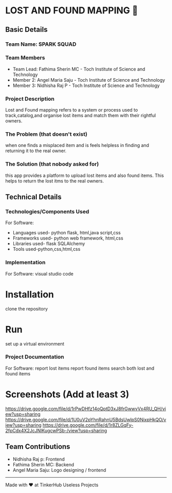 
# LOST AND FOUND MAPPING 🎯


## Basic Details
### Team Name: SPARK SQUAD


### Team Members
- Team Lead: Fathima Sherin MC - Toch Institute of Science and Technology
- Member 2: Angel Maria Saju - Toch Institute of Science and Technology
- Member 3: Nidhisha Raj P - Toch Institute of Science and Technology

### Project Description
Lost and Found mapping refers to a system or process used to track,catalog,and organise lost items and match them with their rightful owners.

### The Problem (that doesn't exist)
when one finds a misplaced item and is feels helpless in finding and returning it to the real owner.

### The Solution (that nobody asked for)
this app provides a platform to upload lost items and also found items. This helps to return the lost itms to the real owners.

## Technical Details
### Technologies/Components Used
For Software:
- Languages used- python flask, html,java script,css
- Frameworks used- python web framework, html,css
- Libraries used- flask SQLAIchemy
- Tools used-python,css,html,css


### Implementation
For Software: visual studio code
# Installation
clone the repository

# Run
set up a virtual environment 

### Project Documentation
For Software:
report lost items
report found items
search both lost and found items

# Screenshots (Add at least 3)
https://drive.google.com/file/d/1rPwDHfz14oQptD3xJ8frGwwvVx4RU_QH/view?usp=sharing
https://drive.google.com/file/d/1U0uV2pYhnRahnU5BdsUwlpS0NixpHkQO/view?usp=sharing
https://drive.google.com/file/d/1r8ZLGqFy-2fpCdx4X2JcJNlKugcwPSb-/view?usp=sharing


## Team Contributions
- Nidhisha Raj p: Frontend
- Fathima Sherin MC: Backend
- Angel Maria Saju: Logo designing / frontend

---
Made with ❤️ at TinkerHub Useless Projects 



